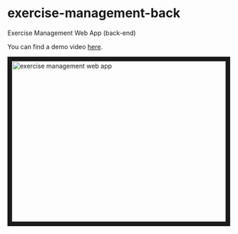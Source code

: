 # exercise-management-back
Exercise Management Web App (back-end)

You can find a demo video [here](https://youtu.be/ptL_Slwsr34).

<a href="http://www.youtube.com/watch?feature=player_embedded&v=ptL_Slwsr34
" target="_blank"><img src="http://img.youtube.com/vi/ptL_Slwsr34/1.jpg" 
alt="exercise management web app" width="480" height="360" border="10" /></a>
